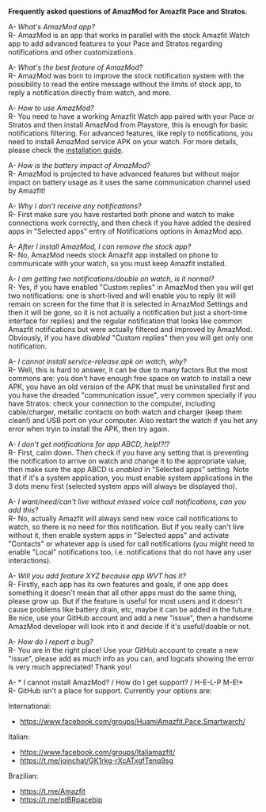 **Frequently asked questions of AmazMod for Amazfit Pace and Stratos.**

A- *What's AmazMod app?*  
R- AmazMod is an app that works in parallel with the stock Amazfit Watch app to add advanced features to your Pace and Stratos regarding notifications and other customizations.

A- *What's the best feature of AmazMod?*  
R- AmazMod was born to improve the stock notification system with the possibility to read the entire message without the limits of stock app, to reply a notification directly from watch, and more.

A- *How to use AmazMod?*  
R- You need to have a working Amazfit Watch app paired with your Pace or Stratos and then install AmazMod from Playstore, this is enough for basic notifications filtering. For advanced features, like reply to notifications, you need to install AmazMod service APK on your watch. For more details, please check the [installation guide](https://github.com/edotassi/AmazMod/blob/master/README.md#installation).

A- *How is the battery impact of AmazMod?*  
R- AmazMod is projected to have advanced features but without major impact on battery usage as it uses the same communication channel used by Amazfit!

A- *Why I don't receive any notifications?*  
R- First make sure you have restarted both phone and watch to make connections work correctly, and then check if you have added the desired apps in "Selected apps" entry of Notifications options in AmazMod app.

A- *After I install AmazMod, I can remove the stock app?*  
R- No, AmazMod needs stock Amazfit app installed on phone to communicate with your watch, so you must keep Amazfit installed.

A- *I am getting two notifications/double on watch, is it normal?*  
R- Yes, if you have enabled "Custom replies" in AmazMod then you will get two notifications: one is short-lived and will enable you to reply (it will remain on screen for the time that it is selected in AmazMod Settings and then it will be gone, so it is not actually a notification but just a short-time interface for replies) and the regular notification that looks like common Amazfit notifications but were actually filtered and improved by AmazMod. Obviously, if you have *disabled* "Custom replies" then you will get only one notification.

A- *I cannot install service-release.apk on watch, why?*  
R- Well, this is hard to answer, it can be due to many factors But the most commons are: you don't have enough free space on watch to install a new APK, you have an old version of the APK that must be uninstalled first and you have the dreaded "communication issue", very common specially if you have Stratos: check your connection to the computer, including cable/charger, metallic contacts on both watch and charger (keep them clean!) and USB port on your computer. Also restart the watch if you het any error when tryin to install the APK, then try again.

A- *I don't get notifications for app ABCD, help!?!?*  
R- First, calm down. Then check if you have any setting that is preventing the notification to arrive on watch and change it to the appropriate value, then make sure the app ABCD is *enabled* in "Selected apps" setting. Note that if it's a system application, you must enable system applications in the 3 dots menu first (selected system apps will always be displayed tho).

A- *I want/need/can't live without missed voice call notifications, can you add this?*  
R- No, actually Amazfit will always send new voice call notifications to watch, so there is no need for this notification. But if you really can't live without it, then enable system apps in "Selected apps" and activate "Contacts" or whatever app is used for call notifications (you might need to enable "Local" notifications too, i.e. notifications that do not have any user interactions).

A- *Will you add feature XYZ because app WVT has it?*  
R- Firstly, each app has its own features and goals, if one app does something it doesn't mean that all other apps must do the same thing, please grow up. But if the feature is useful for most users and it doesn't cause problems like battery drain, etc, maybe it can be added in the future. Be nice, use your GitHub account and add a new "issue", then a handsome AmazMod developer will look into it and decide if it's useful/doable or not.

A- *How do I report a bug?*  
R- You are in the right place! Use your GitHub account to create a new "issue", please add as much info as you can, and logcats showing the error is very much appreciated! Thank you!

A- * I cannot install AmazMod? / How do I get support? / H-E-L-P M-E!*  
R- GitHub isn't a place for support. Currently your options are:

International:
- https://www.facebook.com/groups/HuamiAmazfit.Pace.Smartwarch/

Italian:
 - https://www.facebook.com/groups/Italiamazfit/
 - https://t.me/joinchat/GK1rkg-rXcATxgfTenq9sg

Brazilian:
- https://t.me/Amazfit
- https://t.me/ptBRpacebip


